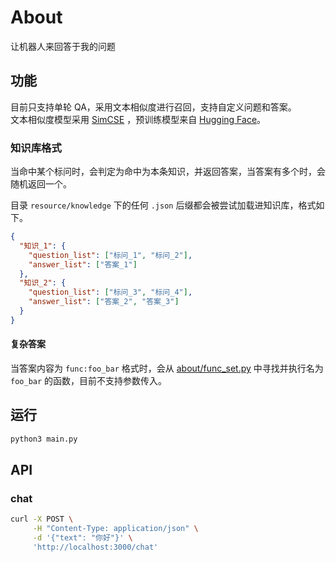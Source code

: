 # About

让机器人来回答于我的问题

## 功能

目前只支持单轮 QA，采用文本相似度进行召回，支持自定义问题和答案。  
文本相似度模型采用 [SimCSE](https://arxiv.org/abs/2104.08821)
，预训练模型来自 [Hugging Face](https://huggingface.co/cyclone/simcse-chinese-roberta-wwm-ext)。

### 知识库格式

当命中某个标问时，会判定为命中为本条知识，并返回答案，当答案有多个时，会随机返回一个。

目录 `resource/knowledge` 下的任何 `.json` 后缀都会被尝试加载进知识库，格式如下。

```json
{
  "知识_1": {
    "question_list": ["标问_1", "标问_2"],
    "answer_list": ["答案_1"]
  },
  "知识_2": {
    "question_list": ["标问_3", "标问_4"],
    "answer_list": ["答案_2", "答案_3"]
  }
}
```

#### 复杂答案

当答案内容为 `func:foo_bar` 格式时，会从 [about/func_set.py](./about/func_set.py) 中寻找并执行名为 `foo_bar` 的函数，目前不支持参数传入。

## 运行

```bash
python3 main.py
```

## API

### chat

```bash
curl -X POST \
     -H "Content-Type: application/json" \
     -d '{"text": "你好"}' \
     'http://localhost:3000/chat'
```
